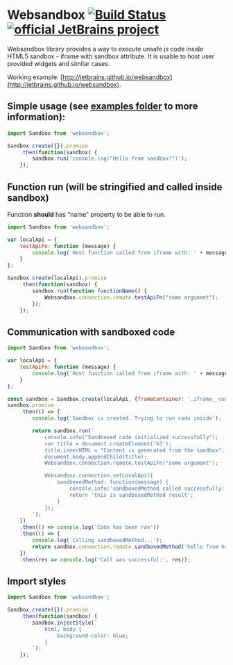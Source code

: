 # Websandbox [![Build Status](https://github.com/jetbrains/websandbox/actions/workflows/github-actions.yml/badge.svg)](https://github.com/jetbrains/websandbox/actions/workflows/github-actions.yml) [![official JetBrains project](https://jb.gg/badges/official.svg)](https://confluence.jetbrains.com/display/ALL/JetBrains+on+GitHub)

Websandbox library provides a way to execute unsafe js code inside HTML5 sandbox - iframe with sandbox attribute.
It is usable to host user provided widgets and similar cases.

Working example: [http://jetbrains.github.io/websandbox](http://jetbrains.github.io/websandbox).

## Simple usage (see [examples folder](examples) to more information): 

```js
import Sandbox from 'websandbox';

Sandbox.create({}).promise
    .then(function(sandbox) {
        sandbox.run('console.log("Hello from sandbox!")');
    });
```

## Function run (will be stringified and called inside sandbox)

Function **should** has "name" property to be able to run.

```js
import Sandbox from 'websandbox';

var localApi = {
    testApiFn: function (message) {
        console.log('Host function called from iframe with: ' + message);
    }
};

Sandbox.create(localApi).promise
    .then(function(sandbox) {
        sandbox.run(function functionName() {
            Websandbox.connection.remote.testApiFn("some argument");
        });
    });
```

## Communication with sandboxed code
```js
import Sandbox from 'websandbox';

var localApi = {
    testApiFn: function (message) {
        console.log('Host function called from iframe with: ' + message);
    }
};

const sandbox = Sandbox.create(localApi, {frameContainer: '.iframe__container', frameClassName: 'simple__iframe'});
sandbox.promise
    .then(() => {
        console.log('Sandbox is created. Trying to run code inside');

        return sandbox.run(`
            console.info("Sandboxed code initialized successfully");
            var title = document.createElement('h3');
            title.innerHTML = "Content is generated from the sandbox";
            document.body.appendChild(title);
            Websandbox.connection.remote.testApiFn("some argument");

            Websandbox.connection.setLocalApi({
                sandboxedMethod: function(message) {
                    console.info('sandboxedMethod called successfully:', message);
                    return 'this is sandboxedMethod result';
                }
            });
        `);
    })
    .then(() => console.log('Code has been ran'))
    .then(() => {
        console.log('Calling sandboxedMethod...');
        return sandbox.connection.remote.sandboxedMethod('hello from host');
    })
    .then(res => console.log('Call was successful:', res));
```

## Import styles

```js
import Sandbox from 'websandbox';

Sandbox.create({}).promise
    .then(function(sandbox) {
        sandbox.injectStyle(`
            html, body {
                background-color: blue;
            }
        `);
    });
```
